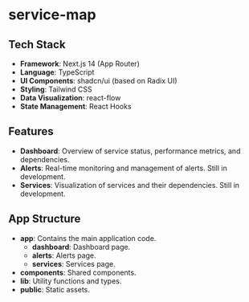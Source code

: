 # service-map

## Tech Stack

- **Framework**: Next.js 14 (App Router)
- **Language**: TypeScript
- **UI Components**: shadcn/ui (based on Radix UI)
- **Styling**: Tailwind CSS
- **Data Visualization**: react-flow
- **State Management**: React Hooks

## Features

- **Dashboard**: Overview of service status, performance metrics, and dependencies.
- **Alerts**: Real-time monitoring and management of alerts. Still in development.
- **Services**: Visualization of services and their dependencies. Still in development.

## App Structure

- **app**: Contains the main application code.
  - **dashboard**: Dashboard page.
  - **alerts**: Alerts page.
  - **services**: Services page.
- **components**: Shared components.
- **lib**: Utility functions and types.
- **public**: Static assets.
